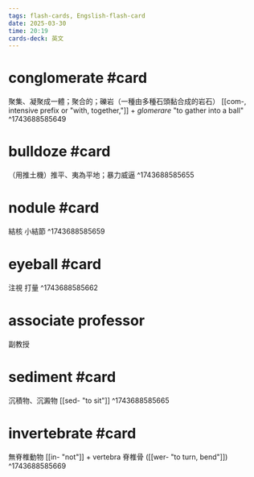 ```yaml
---
tags: flash-cards, Engslish-flash-card
date: 2025-03-30
time: 20:19
cards-deck: 英文
---
```


# conglomerate #card 
聚集、凝聚成一體；聚合的；礫岩（一種由多種石頭黏合成的岩石）
[[com-, intensive prefix or "with, together,"]] + _glomerare_ "to gather into a ball"
^1743688585649

# bulldoze #card
（用推土機）推平、夷為平地；暴力威逼
^1743688585655

# nodule #card
結核 小結節
^1743688585659

# eyeball #card 
注視 打量
^1743688585662

# associate professor 
副教授

# sediment #card
沉積物、沉澱物 
[[sed- "to sit"]]
^1743688585665

# invertebrate #card
無脊椎動物
[[in- "not"]] + vertebra 脊椎骨 ([[wer-  "to turn, bend"]])
^1743688585669

